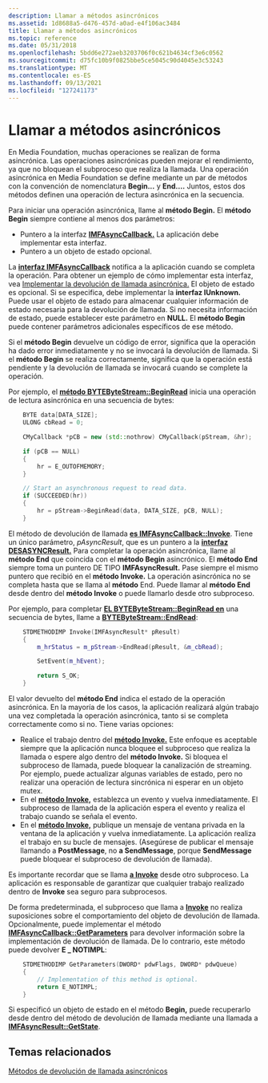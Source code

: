 ```yaml
---
description: Llamar a métodos asincrónicos
ms.assetid: 1d8688a5-d476-457d-a0ad-e4f106ac3484
title: Llamar a métodos asincrónicos
ms.topic: reference
ms.date: 05/31/2018
ms.openlocfilehash: 5bdd6e272aeb3203706f0c621b4634cf3e6c0562
ms.sourcegitcommit: d75fc10b9f0825bbe5ce5045c90d4045e3c53243
ms.translationtype: MT
ms.contentlocale: es-ES
ms.lasthandoff: 09/13/2021
ms.locfileid: "127241173"
---
```

# <a name="calling-asynchronous-methods"></a>Llamar a métodos asincrónicos

En Media Foundation, muchas operaciones se realizan de forma asincrónica. Las operaciones asincrónicas pueden mejorar el rendimiento, ya que no bloquean el subproceso que realiza la llamada. Una operación asincrónica en Media Foundation se define mediante un par de métodos con la convención de nomenclatura **Begin...** y **End....** Juntos, estos dos métodos definen una operación de lectura asincrónica en la secuencia.

Para iniciar una operación asincrónica, llame al **método Begin.** El **método Begin** siempre contiene al menos dos parámetros:

-   Puntero a la interfaz [**IMFAsyncCallback.**](/windows/desktop/api/mfobjects/nn-mfobjects-imfasynccallback) La aplicación debe implementar esta interfaz.
-   Puntero a un objeto de estado opcional.

La [**interfaz IMFAsyncCallback**](/windows/desktop/api/mfobjects/nn-mfobjects-imfasynccallback) notifica a la aplicación cuando se completa la operación. Para obtener un ejemplo de cómo implementar esta interfaz, vea [Implementar la devolución de llamada asincrónica.](implementing-the-asynchronous-callback.md) El objeto de estado es opcional. Si se especifica, debe implementar la **interfaz IUnknown.** Puede usar el objeto de estado para almacenar cualquier información de estado necesaria para la devolución de llamada. Si no necesita información de estado, puede establecer este parámetro en **NULL.** El **método Begin** puede contener parámetros adicionales específicos de ese método.

Si el **método Begin** devuelve un código de error, significa que la operación ha dado error inmediatamente y no se invocará la devolución de llamada. Si el **método Begin** se realiza correctamente, significa que la operación está pendiente y la devolución de llamada se invocará cuando se complete la operación.

Por ejemplo, el [**método BYTEByteStream::BeginRead**](/windows/desktop/api/mfobjects/nf-mfobjects-imfbytestream-beginread) inicia una operación de lectura asincrónica en una secuencia de bytes:


```C++
    BYTE data[DATA_SIZE];
    ULONG cbRead = 0;

    CMyCallback *pCB = new (std::nothrow) CMyCallback(pStream, &hr);

    if (pCB == NULL)
    {
        hr = E_OUTOFMEMORY;
    }

    // Start an asynchronous request to read data.
    if (SUCCEEDED(hr))
    {
        hr = pStream->BeginRead(data, DATA_SIZE, pCB, NULL);
    }
```



El método de devolución de llamada [**es IMFAsyncCallback::Invoke**](/windows/desktop/api/mfobjects/nf-mfobjects-imfasynccallback-invoke). Tiene un único parámetro, *pAsyncResult*, que es un puntero a la [**interfaz DESASYNCResult.**](/windows/desktop/api/mfobjects/nn-mfobjects-imfasyncresult) Para completar la operación asincrónica, llame al **método End** que coincida con el **método Begin** asincrónico. El **método End** siempre toma un puntero DE TIPO **IMFAsyncResult.** Pase siempre el mismo puntero que recibió en el **método Invoke.** La operación asincrónica no se completa hasta que se llama al **método** End. Puede llamar al **método End** desde dentro del **método Invoke** o puede llamarlo desde otro subproceso.

Por ejemplo, para completar [**EL BYTEByteStream::BeginRead en**](/windows/desktop/api/mfobjects/nf-mfobjects-imfbytestream-beginread) una secuencia de bytes, llame a [**BYTEByteStream::EndRead**](/windows/desktop/api/mfobjects/nf-mfobjects-imfbytestream-endread):


```C++
    STDMETHODIMP Invoke(IMFAsyncResult* pResult)
    {
        m_hrStatus = m_pStream->EndRead(pResult, &m_cbRead);

        SetEvent(m_hEvent);

        return S_OK;
    }
```



El valor devuelto del **método End** indica el estado de la operación asincrónica. En la mayoría de los casos, la aplicación realizará algún trabajo una vez completada la operación asincrónica, tanto si se completa correctamente como si no. Tiene varias opciones:

-   Realice el trabajo dentro del [**método Invoke.**](/windows/desktop/api/mfobjects/nf-mfobjects-imfasynccallback-invoke) Este enfoque es aceptable siempre que la aplicación nunca bloquee el subproceso que realiza la llamada o espere algo dentro del **método Invoke.** Si bloquea el subproceso de llamada, puede bloquear la canalización de streaming. Por ejemplo, puede actualizar algunas variables de estado, pero no realizar una operación de lectura sincrónica ni esperar en un objeto mutex.
-   En el [**método Invoke,**](/windows/desktop/api/mfobjects/nf-mfobjects-imfasynccallback-invoke) establezca un evento y vuelva inmediatamente. El subproceso de llamada de la aplicación espera el evento y realiza el trabajo cuando se señala el evento.
-   En el [**método Invoke,**](/windows/desktop/api/mfobjects/nf-mfobjects-imfasynccallback-invoke) publique un mensaje de ventana privada en la ventana de la aplicación y vuelva inmediatamente. La aplicación realiza el trabajo en su bucle de mensajes. (Asegúrese de publicar el mensaje llamando a **PostMessage**, no **a SendMessage**, porque **SendMessage** puede bloquear el subproceso de devolución de llamada).

Es importante recordar que se llama [**a Invoke**](/windows/desktop/api/mfobjects/nf-mfobjects-imfasynccallback-invoke) desde otro subproceso. La aplicación es responsable de garantizar que cualquier trabajo realizado dentro de **Invoke** sea seguro para subprocesos.

De forma predeterminada, el subproceso que llama a [**Invoke**](/windows/desktop/api/mfobjects/nf-mfobjects-imfasynccallback-invoke) no realiza suposiciones sobre el comportamiento del objeto de devolución de llamada. Opcionalmente, puede implementar el método [**IMFAsyncCallback::GetParameters**](/windows/desktop/api/mfobjects/nf-mfobjects-imfasynccallback-getparameters) para devolver información sobre la implementación de devolución de llamada. De lo contrario, este método puede devolver **E \_ NOTIMPL**:


```C++
    STDMETHODIMP GetParameters(DWORD* pdwFlags, DWORD* pdwQueue)
    {
        // Implementation of this method is optional.
        return E_NOTIMPL;
    }
```



Si especificó un objeto de estado en el método **Begin,** puede recuperarlo desde dentro del método de devolución de llamada mediante una llamada a [**IMFAsyncResult::GetState**](/windows/desktop/api/mfobjects/nf-mfobjects-imfasyncresult-getstate).

## <a name="related-topics"></a>Temas relacionados

<dl> <dt>

[Métodos de devolución de llamada asincrónicos](asynchronous-callback-methods.md)
</dt> </dl>

 

 



